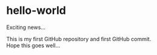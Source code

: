 # hello-world

Exciting news...

This is my first GitHub repository and first GitHub commit.  
Hope this goes well...
